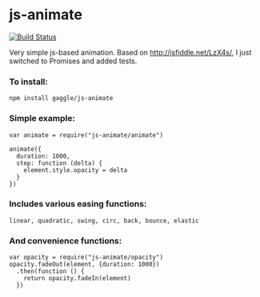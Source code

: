 # js-animate
[![Build Status](https://travis-ci.org/gaggle/js-animate.svg?branch=master)](https://travis-ci.org/gaggle/js-animate)

Very simple js-based animation. Based on http://jsfiddle.net/LzX4s/, I just switched to Promises and added tests.

### To install:

    npm install gaggle/js-animate

### Simple example:

    var animate = require("js-animate/animate")
    
    animate({
      duration: 1000,
      step: function (delta) {
        element.style.opacity = delta
      }
    })

### Includes various easing functions:

    linear, quadratic, swing, circ, back, bounce, elastic
    
### And convenience functions:

    var opacity = require("js-animate/opacity")
    opacity.fadeOut(element, {duration: 1000})
      .then(function () {
        return opacity.fadeIn(element)
      })
